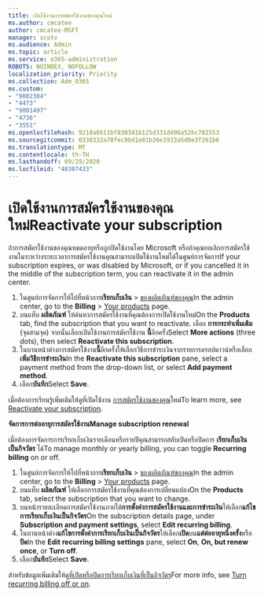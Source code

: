 ```yaml
---
title: เปิดใช้งานการสมัครใช้งานของคุณใหม่
ms.author: cmcatee
author: cmcatee-MSFT
manager: scotv
ms.audience: Admin
ms.topic: article
ms.service: o365-administration
ROBOTS: NOINDEX, NOFOLLOW
localization_priority: Priority
ms.collection: Adm_O365
ms.custom:
- "9002304"
- "4473"
- "9001497"
- "4736"
- "3551"
ms.openlocfilehash: 9218a6611bf830341b125d331d496a52bc782553
ms.sourcegitcommit: 0338332a70fec9bd1e81b26e1933a5d0e3f261b6
ms.translationtype: MT
ms.contentlocale: th-TH
ms.lasthandoff: 09/29/2020
ms.locfileid: "48307433"
---
```

# <a name="reactivate-your-subscription"></a><span data-ttu-id="2a219-102">เปิดใช้งานการสมัครใช้งานของคุณใหม่</span><span class="sxs-lookup"><span data-stu-id="2a219-102">Reactivate your subscription</span></span>

<span data-ttu-id="2a219-103">ถ้าการสมัครใช้งานของคุณหมดอายุหรือถูกปิดใช้งานโดย Microsoft หรือถ้าคุณยกเลิกการสมัครใช้งานในระหว่างระยะเวลาการสมัครใช้งานคุณสามารถเปิดใช้งานใหม่ได้ในศูนย์การจัดการ</span><span class="sxs-lookup"><span data-stu-id="2a219-103">If your subscription expires, or was disabled by Microsoft, or if you cancelled it in the middle of the subscription term, you can reactivate it in the admin center.</span></span>

1. <span data-ttu-id="2a219-104">ในศูนย์การจัดการให้ไปที่หน้าการ**เรียกเก็บเงิน**  >  [ของผลิตภัณฑ์ของคุณ](https://go.microsoft.com/fwlink/p/?linkid=842054)</span><span class="sxs-lookup"><span data-stu-id="2a219-104">In the admin center, go to the **Billing** > [Your products](https://go.microsoft.com/fwlink/p/?linkid=842054) page.</span></span>
2. <span data-ttu-id="2a219-105">บนแท็บ **ผลิตภัณฑ์** ให้ค้นหาการสมัครใช้งานที่คุณต้องการเปิดใช้งานใหม่</span><span class="sxs-lookup"><span data-stu-id="2a219-105">On the **Products** tab, find the subscription that you want to reactivate.</span></span> <span data-ttu-id="2a219-106">เลือก **การกระทำเพิ่มเติม** (จุดสามจุด) จากนั้นเลือกเปิดใช้งานการสมัครใช้งาน **นี้**อีกครั้ง</span><span class="sxs-lookup"><span data-stu-id="2a219-106">Select **More actions** (three dots), then select **Reactivate this subscription**.</span></span>
3. <span data-ttu-id="2a219-107">ในบานหน้าต่างการสมัครใช้งาน**นี้**อีกครั้งให้เลือกวิธีการชำระเงินจากรายการดรอปดาวน์หรือเลือก**เพิ่มวิธีการชำระเงิน**</span><span class="sxs-lookup"><span data-stu-id="2a219-107">In the **Reactivate this subscription** pane, select a payment method from the drop-down list, or select **Add payment method**.</span></span>
4. <span data-ttu-id="2a219-108">เลือก**บันทึก**</span><span class="sxs-lookup"><span data-stu-id="2a219-108">Select **Save**.</span></span>

<span data-ttu-id="2a219-109">เมื่อต้องการเรียนรู้เพิ่มเติมให้ดูที่เปิดใช้งาน [การสมัครใช้งานของคุณ](https://docs.microsoft.com/microsoft-365/commerce/subscriptions/reactivate-your-subscription)ใหม่</span><span class="sxs-lookup"><span data-stu-id="2a219-109">To learn more, see [Reactivate your subscription](https://docs.microsoft.com/microsoft-365/commerce/subscriptions/reactivate-your-subscription).</span></span>

<span data-ttu-id="2a219-110">**จัดการการต่ออายุการสมัครใช้งาน**</span><span class="sxs-lookup"><span data-stu-id="2a219-110">**Manage subscription renewal**</span></span>

<span data-ttu-id="2a219-111">เมื่อต้องการจัดการการเรียกเก็บเงินรายเดือนหรือรายปีคุณสามารถสลับเปิดหรือปิดการ **เรียกเก็บเงินเป็นกิจวัตร** ได้</span><span class="sxs-lookup"><span data-stu-id="2a219-111">To manage monthly or yearly billing, you can toggle **Recurring billing** on or off.</span></span>

1. <span data-ttu-id="2a219-112">ในศูนย์การจัดการให้ไปที่หน้าการ**เรียกเก็บเงิน**  >  [ของผลิตภัณฑ์ของคุณ](https://go.microsoft.com/fwlink/p/?linkid=842054)</span><span class="sxs-lookup"><span data-stu-id="2a219-112">In the admin center, go to the **Billing** > [Your products](https://go.microsoft.com/fwlink/p/?linkid=842054) page.</span></span>
2. <span data-ttu-id="2a219-113">บนแท็บ **ผลิตภัณฑ์** ให้เลือกการสมัครใช้งานที่คุณต้องการเปลี่ยนแปลง</span><span class="sxs-lookup"><span data-stu-id="2a219-113">On the **Products** tab, select the subscription that you want to change.</span></span>
3. <span data-ttu-id="2a219-114">บนหน้ารายละเอียดการสมัครใช้งานภายใต้**การตั้งค่าการสมัครใช้งานและการชำระเงิน**ให้เลือก**แก้ไขการเรียกเก็บเงินเป็นกิจวัตร**</span><span class="sxs-lookup"><span data-stu-id="2a219-114">On the subscription details page, under **Subscription and payment settings**, select **Edit recurring billing**.</span></span>
4. <span data-ttu-id="2a219-115">ในบานหน้าต่าง**แก้ไขการตั้งค่าการเรียกเก็บเงินเป็นกิจวัตร**ให้เลือก**เปิด**บน**แต่ต่ออายุหนึ่งครั้ง**หรือ**ปิด**</span><span class="sxs-lookup"><span data-stu-id="2a219-115">In the **Edit recurring billing settings** pane, select **On**, **On, but renew once**, or **Turn off**.</span></span>
5. <span data-ttu-id="2a219-116">เลือก**บันทึก**</span><span class="sxs-lookup"><span data-stu-id="2a219-116">Select **Save**.</span></span>

<span data-ttu-id="2a219-117">สำหรับข้อมูลเพิ่มเติมให้ดู[ที่เปิดหรือปิดการเรียกเก็บเงินที่เป็นกิจวัตร](https://docs.microsoft.com/microsoft-365/commerce/subscriptions/renew-your-subscription#turn-recurring-billing-off-or-on)</span><span class="sxs-lookup"><span data-stu-id="2a219-117">For more info, see [Turn recurring billing off or on](https://docs.microsoft.com/microsoft-365/commerce/subscriptions/renew-your-subscription#turn-recurring-billing-off-or-on).</span></span>